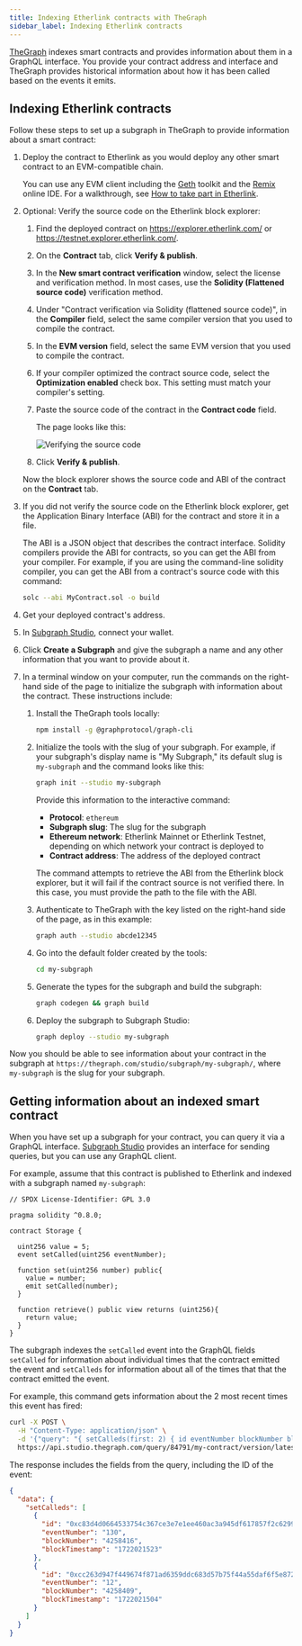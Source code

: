 ```yaml
---
title: Indexing Etherlink contracts with TheGraph
sidebar_label: Indexing Etherlink contracts
---
```


[TheGraph](https://thegraph.com/) indexes smart contracts and provides information about them in a GraphQL interface.
You provide your contract address and interface and TheGraph provides historical information about how it has been called based on the events it emits.

## Indexing Etherlink contracts

Follow these steps to set up a subgraph in TheGraph to provide information about a smart contract:

1. Deploy the contract to Etherlink as you would deploy any other smart contract to an EVM-compatible chain.

   You can use any EVM client including the [Geth](https://geth.ethereum.org/) toolkit and the [Remix](https://remix.ethereum.org/) online IDE.
   For a walkthrough, see [How to take part in Etherlink](https://medium.com/etherlink/how-to-take-part-in-etherlink-8c8d00b0ca3e).

1. Optional: Verify the source code on the Etherlink block explorer:

   1. Find the deployed contract on https://explorer.etherlink.com/ or https://testnet.explorer.etherlink.com/.

   1. On the **Contract** tab, click **Verify & publish**.

   1. In the **New smart contract verification** window, select the license and verification method.
   In most cases, use the **Solidity (Flattened source code)** verification method.

   1. Under "Contract verification via Solidity (flattened source code)", in the **Compiler** field, select the same compiler version that you used to compile the contract.

   1. In the **EVM version** field, select the same EVM version that you used to compile the contract.

   1. If your compiler optimized the contract source code, select the **Optimization enabled** check box.
   This setting must match your compiler's setting.

   1. Paste the source code of the contract in the **Contract code** field.

      The page looks like this:

      ![Verifying the source code](/img/verify-source.png)

   1. Click **Verify & publish**.

   Now the block explorer shows the source code and ABI of the contract on the **Contract** tab.

1. If you did not verify the source code on the Etherlink block explorer, get the Application Binary Interface (ABI) for the contract and store it in a file.

   The ABI is a JSON object that describes the contract interface.
   Solidity compilers provide the ABI for contracts, so you can get the ABI from your compiler.
   For example, if you are using the command-line solidity compiler, you can get the ABI from a contract's source code with this command:

   ```bash
   solc --abi MyContract.sol -o build
   ```

1. Get your deployed contract's address.

1. In [Subgraph Studio](https://thegraph.com/studio/), connect your wallet.

1. Click **Create a Subgraph** and give the subgraph a name and any other information that you want to provide about it.

1. In a terminal window on your computer, run the commands on the right-hand side of the page to initialize the subgraph with information about the contract.
These instructions include:

   1. Install the TheGraph tools locally:

      ```bash
      npm install -g @graphprotocol/graph-cli
      ```

   1. Initialize the tools with the slug of your subgraph.
   For example, if your subgraph's display name is "My Subgraph," its default slug is `my-subgraph` and the command looks like this:

      ```bash
      graph init --studio my-subgraph
      ```

      Provide this information to the interactive command:

         - **Protocol**: `ethereum`
         - **Subgraph slug**: The slug for the subgraph
         - **Ethereum network**: Etherlink Mainnet or Etherlink Testnet, depending on which network your contract is deployed to
         - **Contract address**: The address of the deployed contract

      The command attempts to retrieve the ABI from the Etherlink block explorer, but it will fail if the contract source is not verified there.
      In this case, you must provide the path to the file with the ABI.
      <!-- Index contract events and entities (Y/n)?-->

   1. Authenticate to TheGraph with the key listed on the right-hand side of the page, as in this example:

      ```bash
      graph auth --studio abcde12345
      ```

   1. Go into the default folder created by the tools:

      ```bash
      cd my-subgraph
      ```

   1. Generate the types for the subgraph and build the subgraph:

      ```bash
      graph codegen && graph build
      ```

   1. Deploy the subgraph to Subgraph Studio:

      ```bash
      graph deploy --studio my-subgraph
      ```

Now you should be able to see information about your contract in the subgraph at `https://thegraph.com/studio/subgraph/my-subgraph/`, where `my-subgraph` is the slug for your subgraph.

## Getting information about an indexed smart contract

When you have set up a subgraph for your contract, you can query it via a GraphQL interface.
[Subgraph Studio](https://thegraph.com/studio/) provides an interface for sending queries, but you can use any GraphQL client.

For example, assume that this contract is published to Etherlink and indexed with a subgraph named `my-subgraph`:

```solidity
// SPDX License-Identifier: GPL 3.0

pragma solidity ^0.8.0;

contract Storage {

  uint256 value = 5;
  event setCalled(uint256 eventNumber);

  function set(uint256 number) public{
    value = number;
    emit setCalled(number);
  }

  function retrieve() public view returns (uint256){
    return value;
  }
}
```

The subgraph indexes the `setCalled` event into the GraphQL fields `setCalled` for information about individual times that the contract emitted the event and `setCalleds` for information about all of the times that that the contract emitted the event.

For example, this command gets information about the 2 most recent times this event has fired:

```bash
curl -X POST \
  -H "Content-Type: application/json" \
  -d '{"query": "{ setCalleds(first: 2) { id eventNumber blockNumber blockTimestamp } }", "operationName": "Subgraphs", "variables": {}}' \
  https://api.studio.thegraph.com/query/84791/my-contract/version/latest
```

The response includes the fields from the query, including the ID of the event:

```json
{
  "data": {
    "setCalleds": [
      {
        "id": "0xc83d4d0664533754c367ce3e7e1ee460ac3a945df617857f2c6299b9a0eec16a00000000",
        "eventNumber": "130",
        "blockNumber": "4258416",
        "blockTimestamp": "1722021523"
      },
      {
        "id": "0xcc263d947f449674f871ad6359ddc683d57b75f44a55daf6f5e8726d4b04d36200000000",
        "eventNumber": "12",
        "blockNumber": "4258409",
        "blockTimestamp": "1722021504"
      }
    ]
  }
}
```
